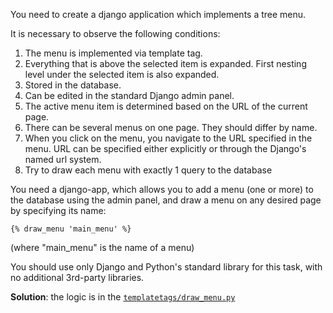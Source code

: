 You need to create a django application which implements a tree menu.

It is necessary to observe the following conditions:

1. The menu is implemented via template tag.
2. Everything that is above the selected item is expanded. First nesting level under the selected item is also expanded.
3. Stored in the database.
4. Can be edited in the standard Django admin panel.
5. The active menu item is determined based on the URL of the current page.
6. There can be several menus on one page. They should differ by name.
7. When you click on the menu, you navigate to the URL specified in the menu. URL can be specified either explicitly or through the Django's named url system.
8. Try to draw each menu with exactly 1 query to the database

You need a django-app, which allows you to add a menu (one or more) to the database using the admin panel, and draw a menu on any desired page by specifying its name:

`{% draw_menu 'main_menu' %}`

(where "main_menu" is the name of a menu)

You should use only Django and Python's standard library for this task, with no additional 3rd-party libraries.

**Solution**: the logic is in the [`templatetags/draw_menu.py`](https://github.com/mxmaslin/Test-tasks/blob/master/tests_django/menu_tag/templatetags/draw_menu.py)
